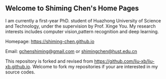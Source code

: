 ## Welcome to Shiming Chen's Home Pages

I am currently a first-year PhD. student of Huazhong University of Science and Technology, under the supervision by Prof. Xinge You. My research interests includes computer vision,pattern recognition and deep learning.

Homepage: https://shiming-chen.github.io

Email: gchenshiming@gmail.com or shimingchen@hust.edu.cn

This repository is forked and revised from https://github.com/liu-xb/liu-xb.github.io. 
Welcome to fork my repositories if your are interested in my source codes.
